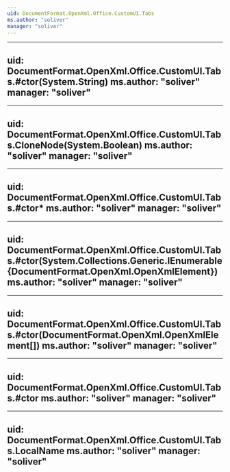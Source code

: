 ```yaml
---
uid: DocumentFormat.OpenXml.Office.CustomUI.Tabs
ms.author: "soliver"
manager: "soliver"
---
```


---
uid: DocumentFormat.OpenXml.Office.CustomUI.Tabs.#ctor(System.String)
ms.author: "soliver"
manager: "soliver"
---

---
uid: DocumentFormat.OpenXml.Office.CustomUI.Tabs.CloneNode(System.Boolean)
ms.author: "soliver"
manager: "soliver"
---

---
uid: DocumentFormat.OpenXml.Office.CustomUI.Tabs.#ctor*
ms.author: "soliver"
manager: "soliver"
---

---
uid: DocumentFormat.OpenXml.Office.CustomUI.Tabs.#ctor(System.Collections.Generic.IEnumerable{DocumentFormat.OpenXml.OpenXmlElement})
ms.author: "soliver"
manager: "soliver"
---

---
uid: DocumentFormat.OpenXml.Office.CustomUI.Tabs.#ctor(DocumentFormat.OpenXml.OpenXmlElement[])
ms.author: "soliver"
manager: "soliver"
---

---
uid: DocumentFormat.OpenXml.Office.CustomUI.Tabs.#ctor
ms.author: "soliver"
manager: "soliver"
---

---
uid: DocumentFormat.OpenXml.Office.CustomUI.Tabs.LocalName
ms.author: "soliver"
manager: "soliver"
---
